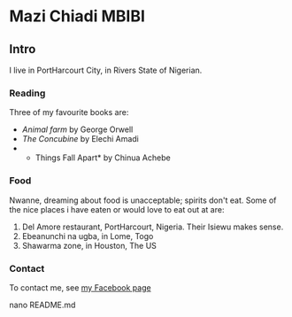 # Mazi Chiadi MBIBI

## Intro

I live in PortHarcourt City, in Rivers State of Nigerian.

### Reading
Three of my favourite books are:

 - *Animal farm* by George Orwell
 - *The Concubine* by Elechi Amadi
 - * Things Fall Apart* by Chinua Achebe

### Food
 Nwanne, dreaming about food is unacceptable; spirits don't eat. Some of the nice places i have eaten or would love to eat out at are:

1. Del Amore restaurant, PortHarcourt, Nigeria. Their Isiewu makes sense.
2. Ebeanunchi na ugba, in Lome, Togo
3. Shawarma zone, in Houston, The US 

### Contact

To contact me, see [my Facebook page ](https://www.facebook.com/chiadikobi.ihecherobi)


nano README.md

